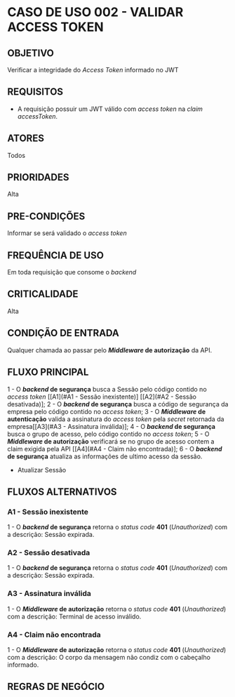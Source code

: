 # CASO DE USO 002 - VALIDAR ACCESS TOKEN
## OBJETIVO
Verificar a integridade do *Access Token* informado no JWT

## REQUISITOS
- A requisição possuir um JWT válido com *access token* na *claim* *accessToken*.  

## ATORES
Todos

## PRIORIDADES
Alta

## PRE-CONDIÇÕES
Informar se será validado o *access token*

## FREQUÊNCIA DE USO
Em toda requisição que consome o *backend*

## CRITICALIDADE
Alta

## CONDIÇÃO DE ENTRADA
Qualquer chamada ao passar pelo ***Middleware* de autorização** da API.

## FLUXO PRINCIPAL
1 - O ***backend* de segurança** busca a Sessão pelo código contido no *access token* [[A1](#A1 - Sessão inexistente)] [[A2](#A2 - Sessão desativada)];
2 - O ***backend* de segurança** busca a código de segurança da empresa pelo código contido no *access token*;
3 - O ***Middleware* de autenticação** valida a assinatura do *access token* pela *secret* retornada da empresa[[A3](#A3 - Assinatura inválida)];
4 - O ***backend* de segurança** busca o grupo de acesso, pelo código contido no *access token*;
5 - O ***Middleware* de autorização** verificará se no grupo de acesso contem a claim exigida pela API [[A4](#A4 - Claim não encontrada)];
6 - O ***backend* de segurança** atualiza as informações de ultimo acesso da sessão.


- Atualizar Sessão

## FLUXOS ALTERNATIVOS
### A1 - Sessão inexistente
1 -  O ***backend* de segurança** retorna o *status code* **401** (*Unauthorized*) com a descrição: Sessão expirada.
### A2 - Sessão desativada
1 -  O ***backend* de segurança** retorna o *status code* **401** (*Unauthorized*) com a descrição: Sessão expirada.
### A3 - Assinatura inválida
1 -  O ***Middleware* de autorização** retorna o *status code* **401** (*Unauthorized*) com a descrição: Terminal de acesso inválido.
### A4 - Claim não encontrada
1 -  O ***Middleware* de autorização** retorna o *status code* **401** (*Unauthorized*) com a descrição: O corpo da mensagem não condiz com o cabeçalho informado.

## REGRAS DE NEGÓCIO